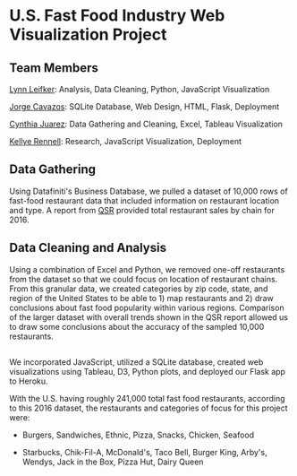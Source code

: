 # U.S. Fast Food Industry Web Visualization Project
## Team Members
[Lynn Leifker](https://github.com/LBBL96/): Analysis, Data Cleaning, Python, JavaScript Visualization

[Jorge Cavazos](https://github.com/Jcavazosg/): SQLite Database, Web Design, HTML, Flask, Deployment

[Cynthia Juarez](https://github.com/juarezCynthia3/): Data Gathering and Cleaning, Excel, Tableau Visualization

[Kellye Rennell](https://github.com/KellyeRennell/): Research, JavaScript Visualization, Deployment

## Data Gathering
Using Datafiniti's Business Database, we pulled a dataset of 10,000 rows of fast-food restaurant data that included information on restaurant location and type. A report from [QSR](https://www.qsrmagazine.com/reports/qsr50-2016-top-50-chart) provided total restaurant sales by chain for 2016.

## Data Cleaning and Analysis
Using a combination of Excel and Python, we removed one-off restaurants from the dataset so that we could focus on location of restaurant chains. From this granular data, we created categories by zip code, state, and region of the United States to be able to 1) map restaurants and 2) draw conclusions about fast food popularity within various regions. Comparison of the larger dataset with overall trends shown in the QSR report allowed us to draw some conclusions about the accuracy of the sampled 10,000 restaurants.

## 

We incorporated JavaScript,  utilized a SQLite database, created web visualizations using Tableau, D3, Python plots, and deployed our Flask app to Heroku.

With the U.S. having roughly 241,000 total fast food restaurants, according to this 2016 dataset, the restaurants and categories of focus for this project were:

* Burgers, Sandwiches, Ethnic, Pizza, Snacks, Chicken, Seafood

* Starbucks, Chik-Fil-A, McDonald's, Taco Bell, Burger King, Arby's, Wendys, Jack in the Box, Pizza Hut, Dairy Queen
